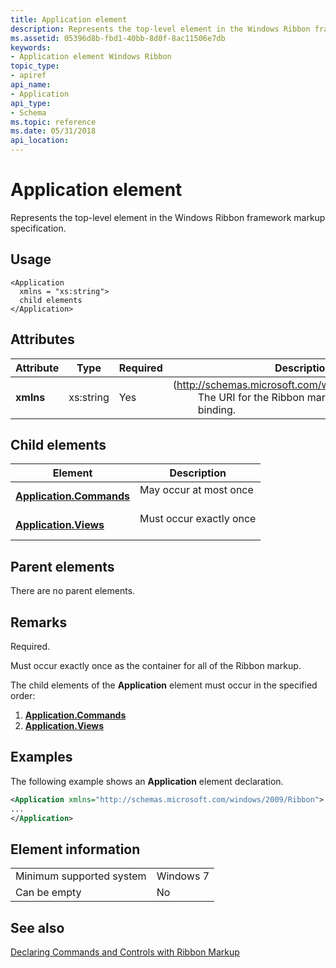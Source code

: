 ```yaml
---
title: Application element
description: Represents the top-level element in the Windows Ribbon framework markup specification.
ms.assetid: 05396d8b-fbd1-40bb-8d0f-8ac11506e7db
keywords:
- Application element Windows Ribbon
topic_type:
- apiref
api_name:
- Application
api_type:
- Schema
ms.topic: reference
ms.date: 05/31/2018
api_location: 
---
```


# Application element

Represents the top-level element in the Windows Ribbon framework markup specification.

## Usage

``` syntax
<Application
  xmlns = "xs:string">
  child elements
</Application>
```

## Attributes



| Attribute            | Type                 | Required       | Description                                                                                                                                                                                                       |
|----------------------|----------------------|----------------|-------------------------------------------------------------------------------------------------------------------------------------------------------------------------------------------------------------------|
| **xmlns**<br/> | xs:string<br/> | Yes<br/> | <dt> (http://schemas.microsoft.com/windows/2009/Ribbon)<br/> </dt> <dd> The URI for the Ribbon markup namespace binding. <br/> </dd> </dl> |



## Child elements



| Element                                                                               | Description                                    |
|---------------------------------------------------------------------------------------|------------------------------------------------|
| [**Application.Commands**](windowsribbon-element-application-commands.md)<br/> | May occur at most once<br/> <br/>  |
| [**Application.Views**](windowsribbon-element-application-views.md)<br/>       | Must occur exactly once<br/> <br/> |



## Parent elements

There are no parent elements.

## Remarks

Required.

Must occur exactly once as the container for all of the Ribbon markup.

The child elements of the **Application** element must occur in the specified order:

1.  [**Application.Commands**](windowsribbon-element-application-commands.md)
2.  [**Application.Views**](windowsribbon-element-application-views.md)

## Examples

The following example shows an **Application** element declaration.


```XML
<Application xmlns="http://schemas.microsoft.com/windows/2009/Ribbon">
...
</Application>
```



## Element information



|                                     |           |
|-------------------------------------|-----------|
| Minimum supported system<br/> | Windows 7 |
| Can be empty                        | No        |



## See also

<dl> <dt>

[Declaring Commands and Controls with Ribbon Markup](windowsribbon-schema.md)
</dt> </dl>

 

 





